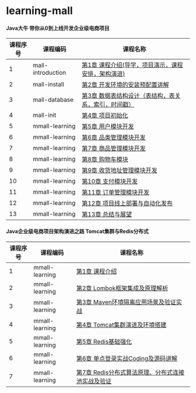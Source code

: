 # learning-mall

#### Java大牛 带你从0到上线开发企业级电商项目

课程序号 | 课程编码 | 课程名称
---|---|---
1 | mall-introduction | [第1章 课程介绍(导学，项目演示，课程安排，架构演进)](mall-introduction/README.md)
2 | mall-install | [第2章 开发环境的安装预配置讲解](mall-install/README.md)
3 | mall-database | [第3章 数据表结构设计（表结构，表关系，索引，时间戳）](mall-database/README.md)
4 | mall-init | [第4章 项目初始化](mall-init/README.md)
5 | mmall-learning | [第5章 用户模块开发](mmall-learning/README.md)
6 | mmall-learning | [第6章 品类管理模块开发](mmall-learning/README.md)
7 | mmall-learning | [第7章 商品管理模块开发](mmall-learning/README.md)
8 | mmall-learning | [第8章 购物车模块](mmall-learning/README.md)
9 | mmall-learning | [第9章 收货地址管理模块开发](mmall-learning/README.md)
10 | mmall-learning | [第10章 支付模块开发](mmall-learning/README.md)
11 | mmall-learning | [第11章 订单管理模块开发](mmall-learning/README.md)
12 | mmall-learning | [第12章 项目线上部署与自动化发布](mmall-learning/README.md)
13 | mmall-learning | [第13章 总结与展望](mmall-learning/README.md)

#### Java企业级电商项目架构演进之路 Tomcat集群与Redis分布式

课程序号 | 课程编码 | 课程名称
---|---|---
1 | mmall-learning | [第1章 课程介绍](mmall-learning/README_2-5.md)
2 | mmall-learning | [第2章 Lombok框架集成及原理解析](mmall-learning/README_2-5.md)
3 | mmall-learning | [第3章 Maven环境隔离应用场景及验证实战](mmall-learning/README_2-5.md)
4 | mmall-learning | [第4章 Tomcat集群演进及环境搭建](mmall-learning/README_2-5.md)
5 | mmall-learning | [第5章 Redis基础强化](mmall-learning/README_2-5.md)
6 | mmall-learning | [第6章 单点登录实战Coding及源码讲解](mmall-learning/README_6.md)
7 | mmall-learning | [第7章 Redis分布式算法原理、分布式连接池实战及验证](mmall-learning/README_7.md)


